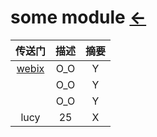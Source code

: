 # some module  [←](../index.md)

| 传送门 | 描述 | 摘要 |
|:---:|:---:|:---:|
| [webix](webix.html) | O_O | Y |
| []() | O_O | Y |
| []() | O_O | Y |
| lucy | 25 | X |

